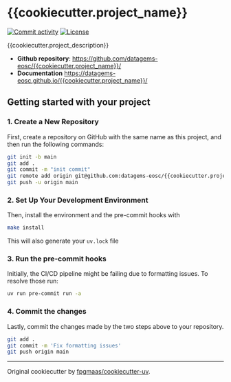 # {{cookiecutter.project_name}}

[![Commit activity](https://img.shields.io/github/commit-activity/m/datagems-eosc/{{cookiecutter.project_name}})](https://img.shields.io/github/commit-activity/m/datagems-eosc/{{cookiecutter.project_name}})
[![License](https://img.shields.io/github/license/datagems-eosc/{{cookiecutter.project_name}})](https://img.shields.io/github/license/datagems-eosc/{{cookiecutter.project_name}})

{{cookiecutter.project_description}}

- **Github repository**: <https://github.com/datagems-eosc/{{cookiecutter.project_name}}/>
- **Documentation** <https://datagems-eosc.github.io/{{cookiecutter.project_name}}/>

## Getting started with your project

### 1. Create a New Repository

First, create a repository on GitHub with the same name as this project, and then run the following commands:

```bash
git init -b main
git add .
git commit -m "init commit"
git remote add origin git@github.com:datagems-eosc/{{cookiecutter.project_name}}.git
git push -u origin main
```

### 2. Set Up Your Development Environment

Then, install the environment and the pre-commit hooks with

```bash
make install
```

This will also generate your `uv.lock` file

### 3. Run the pre-commit hooks

Initially, the CI/CD pipeline might be failing due to formatting issues. To resolve those run:

```bash
uv run pre-commit run -a
```

### 4. Commit the changes

Lastly, commit the changes made by the two steps above to your repository.

```bash
git add .
git commit -m 'Fix formatting issues'
git push origin main
```

---

Original cookiecutter by [fpgmaas/cookiecutter-uv](https://github.com/fpgmaas/cookiecutter-uv).
